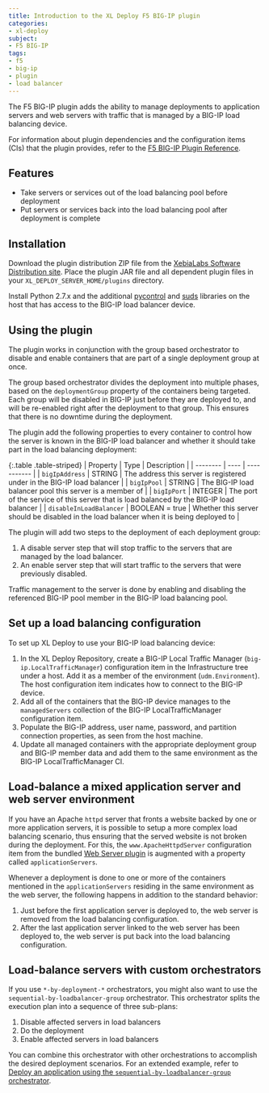 ```yaml
---
title: Introduction to the XL Deploy F5 BIG-IP plugin
categories:
- xl-deploy
subject:
- F5 BIG-IP
tags:
- f5
- big-ip
- plugin
- load balancer
---
```


The F5 BIG-IP plugin adds the ability to manage deployments to application servers and web servers with traffic that is managed by a BIG-IP load balancing device.

For information about plugin dependencies and the configuration items (CIs) that the plugin provides, refer to the [F5 BIG-IP Plugin Reference](/xl-deploy/latest/bigipPluginManual.html).

## Features

* Take servers or services out of the load balancing pool before deployment
* Put servers or services back into the load balancing pool after deployment is complete

## Installation

Download the plugin distribution ZIP file from the [XebiaLabs Software Distribution site](https://dist.xebialabs.com). Place the plugin JAR file and all dependent plugin files in your `XL_DEPLOY_SERVER_HOME/plugins` directory.

Install Python 2.7.x and the additional [pycontrol](https://pypi.python.org/pypi/pycontrol) and [suds](https://pypi.python.org/pypi/suds) libraries on the host that has access to the BIG-IP load balancer device.

## Using the plugin

The plugin works in conjunction with the group based orchestrator to disable and enable containers that are part of a single deployment group at once.

The group based orchestrator divides the deployment into multiple phases, based on the `deploymentGroup` property of the containers being targeted. Each group will be disabled in BIG-IP just before they are deployed to, and will be re-enabled right after the deployment to that group. This ensures that there is no downtime during the deployment.

The plugin add the following properties to every container to control how the server is known in the BIG-IP load balancer and whether it should take part in the load balancing deployment:

{:.table .table-striped}
| Property | Type | Description |
| -------- | ---- | ----------- |
| `bigIpAddress` | STRING | The address this server is registered under in the BIG-IP load balancer |
| `bigIpPool` | STRING | The BIG-IP load balancer pool this server is a member of |
| `bigIpPort` | INTEGER | The port of the service of this server that is load balanced by the BIG-IP load balancer |
| `disableInLoadBalancer` | BOOLEAN = true | Whether this server should be disabled in the load balancer when it is being deployed to |

The plugin will add two steps to the deployment of each deployment group:

1. A disable server step that will stop traffic to the servers that are managed by the load balancer.
2. An enable server step that will start traffic to the servers that were previously disabled.

Traffic management to the server is done by enabling and disabling the referenced BIG-IP pool member in the BIG-IP load balancing pool.

## Set up a load balancing configuration

To set up XL Deploy to use your BIG-IP load balancing device:

1. In the XL Deploy Repository, create a BIG-IP Local Traffic Manager (`big-ip.LocalTrafficManager`) configuration item in the Infrastructure tree under a host. Add it as a member of the environment (`udm.Environment`). The host configuration item indicates how to connect to the BIG-IP device.
2. Add all of the containers that the BIG-IP device manages to the `managedServers` collection of the BIG-IP LocalTrafficManager configuration item.
3. Populate the BIG-IP address, user name, password, and partition connection properties, as seen from the host machine.
4. Update all managed containers with the appropriate deployment group and BIG-IP member data and add them to the same environment as the BIG-IP LocalTrafficManager CI.

## Load-balance a mixed application server and web server environment

If you have an Apache `httpd` server that fronts a website backed by one or more application servers, it is possible to setup a more complex load balancing scenario, thus ensuring that the served website is not broken during the deployment. For this, the `www.ApacheHttpdServer` configuration item from the bundled [Web Server plugin](/xl-deploy/concept/webserver-plugin.html) is augmented with a property called `applicationServers`.

Whenever a deployment is done to one or more of the containers mentioned in the `applicationServers` residing in the same environment as the web server, the following happens in addition to the standard behavior:

1. Just before the first application server is deployed to, the web server is removed from the load balancing configuration.
2. After the last application server linked to the web server has been deployed to, the web server is put back into the load balancing configuration.

## Load-balance servers with custom orchestrators

If you use `*-by-deployment-*` orchestrators, you might also want to use the `sequential-by-loadbalancer-group` orchestrator. This orchestrator splits the execution plan into a sequence of three sub-plans:

1. Disable affected servers in load balancers
2. Do the deployment
3. Enable affected servers in load balancers

You can combine this orchestrator with other orchestrations to accomplish the desired deployment scenarios. For an extended example, refer to [Deploy an application using the `sequential-by-loadbalancer-group` orchestrator](/xl-deploy/how-to/deploy-using-sequential-by-loadbalancer-orchestrator.html).
